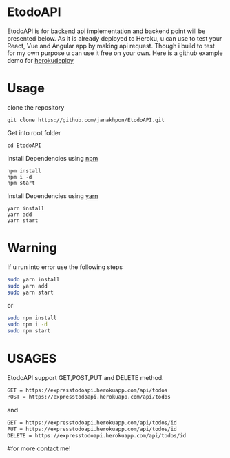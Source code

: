 # EtodoAPI
  EtodoAPI is for backend api implementation and backend point will be presented below. As it is already deployed to Heroku, u can use to test your React, Vue and Angular app by making api request. Though i build to test for my own purpose u can use it free on your own. Here is a github example demo for [herokudeploy](https://expresstodoapi.herokuapp.com/api/todos/)



# Usage

clone the repository

    git clone https://github.com/janakhpon/EtodoAPI.git

Get into root folder

    cd EtodoAPI

Install Dependencies using [npm](https://www.npmjs.com/)

    npm install
    npm i -d
    npm start

Install Dependencies using [yarn](https://yarnpkg.com/en/)

    yarn install
    yarn add
    yarn start




# Warning
If u run into error use the following steps

```bash
sudo yarn install
sudo yarn add
sudo yarn start
```
or

```bash
sudo npm install
sudo npm i -d
sudo npm start
```



# USAGES
EtodoAPI support GET,POST,PUT and DELETE method.

```bash
GET = https://expresstodoapi.herokuapp.com/api/todos
POST = https://expresstodoapi.herokuapp.com/api/todos
```
and

```bash
GET = https://expresstodoapi.herokuapp.com/api/todos/id
PUT = https://expresstodoapi.herokuapp.com/api/todos/id
DELETE = https://expresstodoapi.herokuapp.com/api/todos/id
```

#for more contact me!
